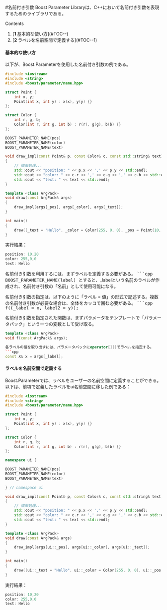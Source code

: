 #名前付き引数
Boost Parameter Libraryは、C++において名前付き引数を表現するためのライブラリである。

Contents
<ol class='goog-toc'><li class='goog-toc'>[<strong>1 </strong>基本的な使い方](#TOC--)</li><li class='goog-toc'>[<strong>2 </strong>ラベルを名前空間で定義する](#TOC--1)</li></ol>


<h4>基本的な使い方</h4>以下が、Boost.Parameterを使用した名前付き引数の例である。

```cpp
#include <iostream>
#include <string>
#include <boost/parameter/name.hpp>

struct Point {
    int x, y;
    Point(int x, int y) : x(x), y(y) {}
};

struct Color {
    int r, g, b;
    Color(int r, int g, int b) : r(r), g(g), b(b) {}
};

BOOST_PARAMETER_NAME(pos)
BOOST_PARAMETER_NAME(color)
BOOST_PARAMETER_NAME(text)

void draw_impl(const Point& p, const Color& c, const std::string& text)
{
    // 描画処理...
    std::cout << "position: " << p.x << ',' << p.y << std::endl;
    std::cout << "color: " << c.r << ',' << c.g << ',' << c.b << std::endl;
    std::cout << "text: " << text << std::endl;
}

template <class ArgPack>
void draw(const ArgPack& args)
{
    draw_impl(args[_pos], args[_color], args[_text]);
}

int main()
{
    draw((_text = "Hello", _color = Color(255, 0, 0), _pos = Point(10, 20)));
}
```

実行結果：
```cpp
position: 10,20
color: 255,0,0
text: Hello
```

名前付き引数を利用するには、まずラベルを定義する必要がある。
<span style='font-family:monospace;line-height:13px'>```cpp
BOOST_PARAMETER_NAME(label)
</span>
とすると、_labelという名前のラベルが作成され、名前付き引数の「名前」として使用可能になる。


名前付き引数の指定は、以下のように「ラベル = 値」の形式で記述する。複数の名前付き引数が必要な場合は、全体をカッコで囲む必要がある。
<span style='font-family:monospace;line-height:13px'>```cpp
f((_label = x, label2 = y));
</span>


名前付き引数を指定された関数は、まずパラメータをテンプレートで「パラメータパック」という一つの変数として受け取る。
```cpp
template <class ArgPack>
void f(const ArgPack& args);

各ラベルの値を取り出すには、パラメータパックにoperator[]()でラベルを指定する。
```cpp
const X& x = args[_label];
```

<h4>ラベルを名前空間で定義する</h4>Boost.Parameterでは、ラベルをユーザーの名前空間に定義することができる。
以下は、前項で定義したラベルをui名前空間に移した例である：

```cpp
#include <iostream>
#include <string>
#include <boost/parameter/name.hpp>

struct Point {
    int x, y;
    Point(int x, int y) : x(x), y(y) {}
};

struct Color {
    int r, g, b;
    Color(int r, int g, int b) : r(r), g(g), b(b) {}
};

namespace ui {

BOOST_PARAMETER_NAME(pos)
BOOST_PARAMETER_NAME(color)
BOOST_PARAMETER_NAME(text)

} // namespace ui

void draw_impl(const Point& p, const Color& c, const std::string& text)
{
    // 描画処理...
    std::cout << "position: " << p.x << ',' << p.y << std::endl;
    std::cout << "color: " << c.r << ',' << c.g << ',' << c.b << std::endl;
    std::cout << "text: " << text << std::endl;
}

template <class ArgPack>
void draw(const ArgPack& args)
{
    draw_impl(args[ui::_pos], args[ui::_color], args[ui::_text]);
}

int main()
{
    draw((ui::_text = "Hello", ui::_color = Color(255, 0, 0), ui::_pos = Point(10, 20)));
}
```

実行結果：
```cpp
position: 10,20
color: 255,0,0
text: Hello
```
